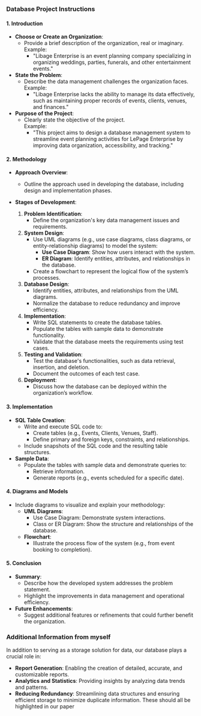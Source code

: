 

### **Database Project Instructions**

#### **1. Introduction**
- **Choose or Create an Organization**:
  - Provide a brief description of the organization, real or imaginary.  
    Example:  
    - "Libage Enterprise is an event planning company specializing in organizing weddings, parties, funerals, and other entertainment events."
- **State the Problem**:
  - Describe the data management challenges the organization faces.  
    Example:  
    - "Libage Enterprise lacks the ability to manage its data effectively, such as maintaining proper records of events, clients, venues, and finances."
- **Purpose of the Project**:
  - Clearly state the objective of the project.  
    Example:  
    - "This project aims to design a database management system to streamline event planning activities for LePage Enterprise by improving data organization, accessibility, and tracking."

#### **2. Methodology**
- **Approach Overview**:
  - Outline the approach used in developing the database, including design and implementation phases.

- **Stages of Development**:
  1. **Problem Identification**:
     - Define the organization's key data management issues and requirements.
  2. **System Design**:
     - Use UML diagrams (e.g., use case diagrams, class diagrams, or entity-relationship diagrams) to model the system:
       - **Use Case Diagram**: Show how users interact with the system.
       - **ER Diagram**: Identify entities, attributes, and relationships in the database.
     - Create a flowchart to represent the logical flow of the system’s processes.
  3. **Database Design**:
     - Identify entities, attributes, and relationships from the UML diagrams.
     - Normalize the database to reduce redundancy and improve efficiency.
  4. **Implementation**:
     - Write SQL statements to create the database tables.
     - Populate the tables with sample data to demonstrate functionality.
     - Validate that the database meets the requirements using test cases.
  5. **Testing and Validation**:
     - Test the database's functionalities, such as data retrieval, insertion, and deletion.
     - Document the outcomes of each test case.
  6. **Deployment**:
     - Discuss how the database can be deployed within the organization’s workflow.

#### **3. Implementation**
- **SQL Table Creation**:
  - Write and execute SQL code to:
    - Create tables (e.g., Events, Clients, Venues, Staff).
    - Define primary and foreign keys, constraints, and relationships.
  - Include snapshots of the SQL code and the resulting table structures.
- **Sample Data**:
  - Populate the tables with sample data and demonstrate queries to:
    - Retrieve information.
    - Generate reports (e.g., events scheduled for a specific date).

#### **4. Diagrams and Models**
- Include diagrams to visualize and explain your methodology:
  - **UML Diagrams**:
    - Use Case Diagram: Demonstrate system interactions.
    - Class or ER Diagram: Show the structure and relationships of the database.
  - **Flowchart**:
    - Illustrate the process flow of the system (e.g., from event booking to completion).
  
#### **5. Conclusion**
- **Summary**:
  - Describe how the developed system addresses the problem statement.
  - Highlight the improvements in data management and operational efficiency.
- **Future Enhancements**:
  - Suggest additional features or refinements that could further benefit the organization.
 
### Additional Information from myself

In addition to serving as a storage solution for data, our database plays a crucial role in:

- **Report Generation**: Enabling the creation of detailed, accurate, and customizable reports.
- **Analytics and Statistics**: Providing insights by analyzing data trends and patterns.
- **Reducing Redundancy**: Streamlining data structures and ensuring efficient storage to minimize duplicate information.
These should all be highlighted in our paper

